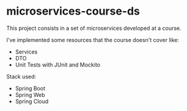 # microservices-course-ds

This project consists in a set of microservices developed at a course.

<pending add more details about the microservices>

I've implemented some resources that the course doesn't cover like:

- Services
- DTO
- Unit Tests with JUnit and Mockito

Stack used:
- Spring Boot
- Spring Web
- Spring Cloud
